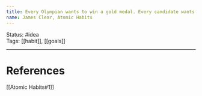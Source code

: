 ```yaml
---
title: Every Olympian wants to win a gold medal. Every candidate wants to get the job. And if successful and unsuccessful people share the same goals, then the goal cannot be what differentiates the winners from the losers.
name: James Clear, Atomic Habits
---
```


Status: #idea  
Tags: [[habit]], [[goals]]

---
# References
[[Atomic Habits#1]]